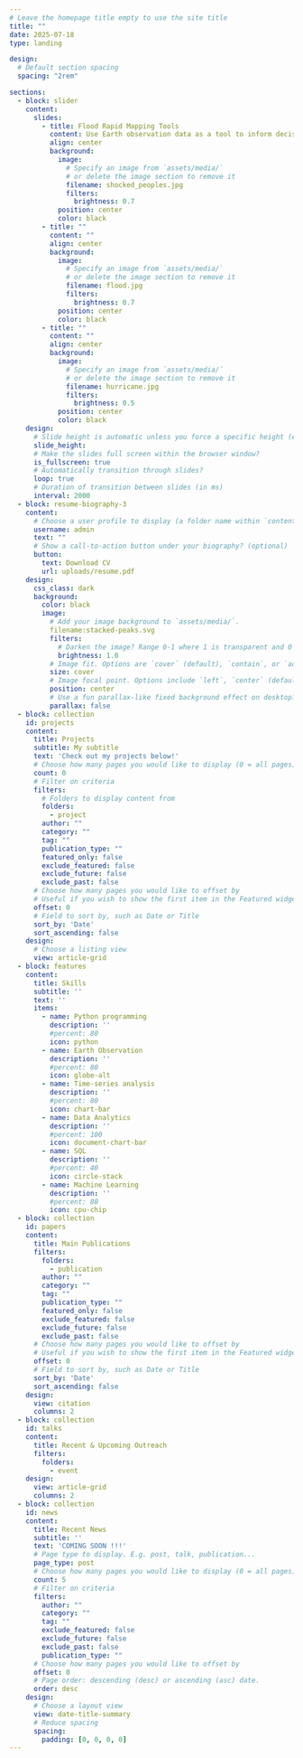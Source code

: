 ```yaml
---
# Leave the homepage title empty to use the site title
title: ""
date: 2025-07-18
type: landing

design:
  # Default section spacing
  spacing: "2rem"

sections:
  - block: slider
    content:
      slides:
        - title: Flood Rapid Mapping Tools
          content: Use Earth observation data as a tool to inform decision-making...
          align: center
          background:
            image:
              # Specify an image from `assets/media/`
              # or delete the image section to remove it
              filename: shocked_peoples.jpg
              filters:
                brightness: 0.7
            position: center
            color: black
        - title: ""
          content: ""
          align: center
          background:
            image:
              # Specify an image from `assets/media/`
              # or delete the image section to remove it
              filename: flood.jpg
              filters:
                brightness: 0.7
            position: center
            color: black
        - title: ""
          content: ""
          align: center
          background:
            image:
              # Specify an image from `assets/media/`
              # or delete the image section to remove it
              filename: hurricane.jpg
              filters:
                brightness: 0.5
            position: center
            color: black
    design:
      # Slide height is automatic unless you force a specific height (e.g. '400px')
      slide_height: 
      # Make the slides full screen within the browser window?
      is_fullscreen: true
      # Automatically transition through slides?
      loop: true
      # Duration of transition between slides (in ms)
      interval: 2000
  - block: resume-biography-3
    content:
      # Choose a user profile to display (a folder name within `content/authors/`)
      username: admin
      text: ""
      # Show a call-to-action button under your biography? (optional)
      button:
        text: Download CV
        url: uploads/resume.pdf
    design:
      css_class: dark
      background:
        color: black
        image:
          # Add your image background to `assets/media/`.
          filename:stacked-peaks.svg
          filters:
            # Darken the image? Range 0-1 where 1 is transparent and 0 is opaque
            brightness: 1.0
          # Image fit. Options are `cover` (default), `contain`, or `actual` size
          size: cover
          # Image focal point. Options include `left`, `center` (default), or `right`.
          position: center
          # Use a fun parallax-like fixed background effect on desktop? true/false
          parallax: false
  - block: collection
    id: projects
    content:
      title: Projects
      subtitle: My subtitle
      text: 'Check out my projects below!'
      # Choose how many pages you would like to display (0 = all pages)
      count: 0
      # Filter on criteria
      filters:
        # Folders to display content from
        folders:
          - project
        author: ""
        category: ""
        tag: ""
        publication_type: ""
        featured_only: false
        exclude_featured: false
        exclude_future: false
        exclude_past: false
      # Choose how many pages you would like to offset by
      # Useful if you wish to show the first item in the Featured widget
      offset: 0
      # Field to sort by, such as Date or Title
      sort_by: 'Date'
      sort_ascending: false
    design:
      # Choose a listing view
      view: article-grid
  - block: features
    content:
      title: Skills
      subtitle: ''
      text: ''
      items:
        - name: Python programming
          description: ''
          #percent: 80
          icon: python
        - name: Earth Observation
          description: ''
          #percent: 80
          icon: globe-alt
        - name: Time-series analysis
          description: ''
          #percent: 80
          icon: chart-bar 
        - name: Data Analytics
          description: ''
          #percent: 100
          icon: document-chart-bar
        - name: SQL
          description: ''
          #percent: 40
          icon: circle-stack
        - name: Machine Learning
          description: ''
          #percent: 80
          icon: cpu-chip
  - block: collection
    id: papers
    content:
      title: Main Publications
      filters:
        folders:
          - publication
        author: ""
        category: ""
        tag: ""
        publication_type: ""
        featured_only: false
        exclude_featured: false
        exclude_future: false
        exclude_past: false
      # Choose how many pages you would like to offset by
      # Useful if you wish to show the first item in the Featured widget
      offset: 0
      # Field to sort by, such as Date or Title
      sort_by: 'Date'
      sort_ascending: false
    design:
      view: citation
      columns: 2
  - block: collection
    id: talks
    content:
      title: Recent & Upcoming Outreach
      filters:
        folders:
          - event
    design:
      view: article-grid
      columns: 2
  - block: collection
    id: news
    content:
      title: Recent News
      subtitle: ''
      text: 'COMING SOON !!!'
      # Page type to display. E.g. post, talk, publication...
      page_type: post
      # Choose how many pages you would like to display (0 = all pages)
      count: 5
      # Filter on criteria
      filters:
        author: ""
        category: ""
        tag: ""
        exclude_featured: false
        exclude_future: false
        exclude_past: false
        publication_type: ""
      # Choose how many pages you would like to offset by
      offset: 0
      # Page order: descending (desc) or ascending (asc) date.
      order: desc
    design:
      # Choose a layout view
      view: date-title-summary
      # Reduce spacing
      spacing:
        padding: [0, 0, 0, 0]
---
```

